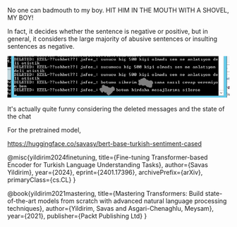 No one can badmouth to my boy. HIT HIM IN THE MOUTH WITH A SHOVEL, MY BOY!

In fact, it decides whether the sentence is negative or positive, but in general, it considers the large majority of abusive sentences or insulting sentences as negative.

<img src="pictures/bot.png"/>

It's actually quite funny considering the deleted messages and the state of the chat

For the pretrained model, 

https://huggingface.co/savasy/bert-base-turkish-sentiment-cased

@misc{yildirim2024finetuning,
      title={Fine-tuning Transformer-based Encoder for Turkish Language Understanding Tasks}, 
      author={Savas Yildirim},
      year={2024},
      eprint={2401.17396},
      archivePrefix={arXiv},
      primaryClass={cs.CL}
}

@book{yildirim2021mastering,
  title={Mastering Transformers: Build state-of-the-art models from scratch with advanced natural language processing techniques},
  author={Yildirim, Savas and Asgari-Chenaghlu, Meysam},
  year={2021},
  publisher={Packt Publishing Ltd}
}
